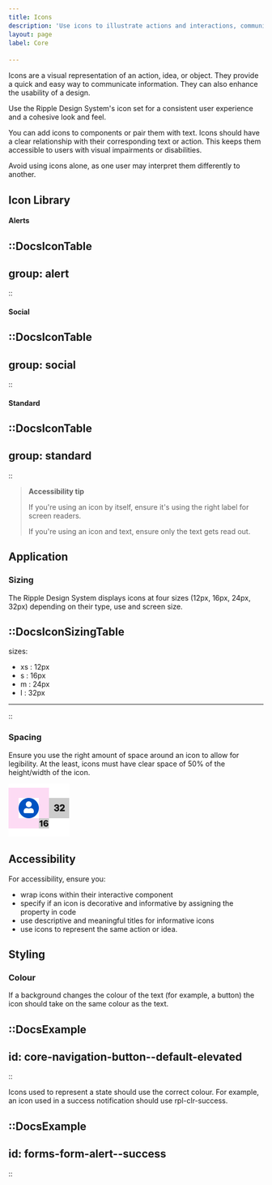 ```yaml
---
title: Icons
description: 'Use icons to illustrate actions and interactions, communicate statuses, and draw attention to important information.'
layout: page
label: Core

---
```


Icons are a visual representation of an action, idea, or object. They provide a quick and easy way to communicate information. They can also enhance the usability of a design.

Use the Ripple Design System's icon set for a consistent user experience and a cohesive look and feel.

You can add icons to components or pair them with text. Icons should have a clear relationship with their corresponding text or action. This keeps them accessible to users with visual impairments or disabilities.

Avoid using icons alone, as one user may interpret them differently to another.

## Icon Library

#### Alerts

::DocsIconTable
---
group: alert
---
::

#### Social

::DocsIconTable
---
group: social
---
::

#### Standard

::DocsIconTable
---
group: standard
---
::

> **Accessibility tip**
> 
> If you're using an icon by itself, ensure it's using the right label for screen readers.
> 
> If you're using an icon and text, ensure only the text gets read out.

## Application
### Sizing
The Ripple Design System displays icons at four sizes (12px, 16px, 24px, 32px) depending on their type, use and screen size.

::DocsIconSizingTable
---
sizes: 
  - xs : 12px
  - s : 16px
  - m : 24px
  - l : 32px
---
::

### Spacing
Ensure you use the right amount of space around an icon to allow for legibility. At the least, icons must have clear space of 50% of the height/width of the icon.

![Visual of min space](/assets/img/Icon-Clear-space.png)

## Accessibility
For accessibility, ensure you:
- wrap icons within their interactive component
- specify if an icon is decorative and informative by assigning the property in code
- use descriptive and meaningful titles for informative icons
- use icons to represent the same action or idea.

## Styling
### Colour
If a background changes the colour of the text (for example, a button) the icon should take on the same colour as the text.

::DocsExample
---
id: core-navigation-button--default-elevated
---
::

Icons used to represent a state should use the correct colour. For example, an icon used in a success notification should use rpl-clr-success.

::DocsExample
---
id: forms-form-alert--success
---
::
